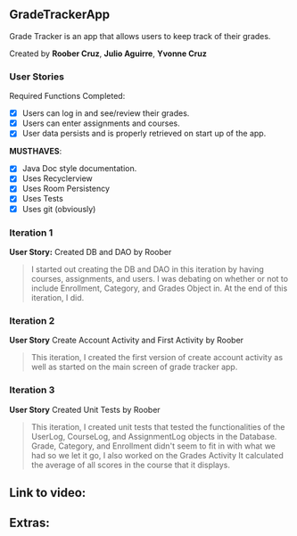 ## GradeTrackerApp

Grade Tracker is an app that allows users to keep track of their grades.

Created by **Roober Cruz**, **Julio Aguirre**, **Yvonne Cruz**

### User Stories

Required Functions Completed:
* [x] Users can log in and see/review their grades.
* [x] Users can enter assignments and courses.
* [x] User data persists and is properly retrieved on start up of the app.

**MUSTHAVES**:
* [x] Java Doc style documentation.
* [x] Uses Recyclerview
* [x] Uses Room Persistency
* [x] Uses Tests
* [x] Uses git (obviously)

### Iteration 1

**User Story:** Created DB and DAO by Roober
> I started out creating the DB and DAO in this iteration by having courses, assignments, and users.
> I was debating on whether or not to include Enrollment, Category, and Grades Object in. At the end of this iteration, I did.


### Iteration 2

**User Story** Create Account Activity and First Activity by Roober
> This iteration, I created the first version of create account activity as well as started on the main screen of
> grade tracker app. 

### Iteration 3

**User Story** Created Unit Tests by Roober
> This iteration, I created unit tests that tested the functionalities of the UserLog, CourseLog, and AssignmentLog objects in the Database.
> Grade, Category, and Enrollment didn't seem to fit in with what we had so we let it go, I also worked on the Grades Activity
> It calculated the average of all scores in the course that it displays.




## Link to video:

## Extras:
